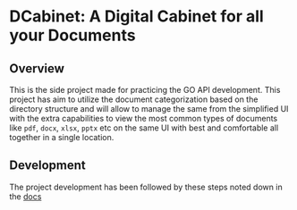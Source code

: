 # DCabinet: A Digital Cabinet for all your Documents

## Overview

This is the side project made for practicing the GO API development. This project has aim to utilize the document categorization based on the directory structure and will allow to manage the same from the simplified UI with the extra capabilities to view the most common types of documents like `pdf`, `docx`, `xlsx`, `pptx` etc on the same UI with best and comfortable all together in a single location.

## Development

The project development has been followed by these steps noted down in the [docs](/docs/development.md)
